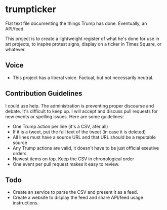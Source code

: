 # trumpticker
Flat text file documenting the things Trump has done. Eventually, an API/feed.

This project is to create a lightweight register of what he's done for use in art projects, to inspire protest signs, display on a ticker in Times Square, or whatever.

## Voice
* This project has a liberal voice. Factual, but not necessarily neutral.

## Contribution Guidelines
I could use help. The administration is preventing proper discourse and debate. It's difficult to keep up. I will accept and discuss pull requests for new events or spelling issues. Here are some guidelines:

* One Trump action per line (it's a CSV, afer all)
* If it is a tweet, put the full text of the tweet (in case it is deleted)
* All lines must have a source URL and that URL should be a reputable source
* Any Trump actions are valid, it doesn't have to be just official exeutive orders
* Newest items on top. Keep the CSV in chronological order
* One event per pull request makes it easy to review.

## Todo
* Create an service to parse the CSV and present it as a feed.
* Create a website to display the feed and share API/feed usage instructions.
